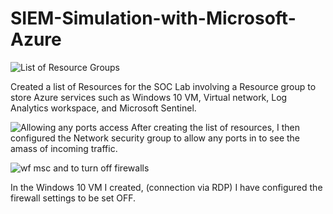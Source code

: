 # SIEM-Simulation-with-Microsoft-Azure

![List of Resource Groups](https://github.com/user-attachments/assets/9e3704d4-e7c8-43ca-9538-410b3ba76ed3)

Created a list of Resources for the SOC Lab involving a Resource group to store Azure services such as Windows 10 VM, Virtual network, Log Analytics workspace, and Microsoft Sentinel. 

![Allowing any ports access](https://github.com/user-attachments/assets/74e0e276-9066-4360-8de0-f0163d769c5b) After creating the list of resources, I then configured the Network security group to allow any ports in to see the amass of incoming traffic.

![wf msc and to turn off firewalls](https://github.com/user-attachments/assets/782c1d77-c51b-418b-86bd-07fdb68a266f)

In the Windows 10 VM I created, (connection via RDP) I have configured the firewall settings to be set OFF. 
